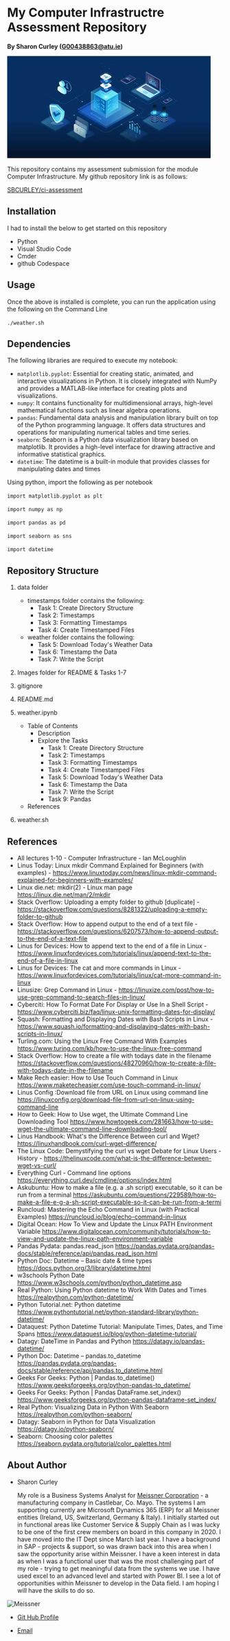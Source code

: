 # My Computer Infrastructre Assessment Repository

**By Sharon Curley (G00438863@atu.ie)**

![Image from Virtual Metric.com](./images/image_readme.png)

This repository contains my assessment submission for the module Computer Infrastructure.
My github repository link is as follows:

[SBCURLEY/ci-assessment](hhttps://github.com/SBCURLEY/ci-assessment)


## Installation
I had to install the below to get started on this repository
- Python 
- Visual Studio Code
- Cmder
- github Codespace


## Usage
Once the above is installed is complete, you can run the application using the following on the Command Line

`./weather.sh`

## Dependencies
The following libraries are required to execute my notebook:
- `matplotlib.pyplot`: Essential for creating static, animated, and interactive visualizations in Python. It is closely integrated with NumPy and provides a MATLAB-like interface for creating plots and visualizations.
- `numpy`: It contains functionality for multidimensional arrays, high-level mathematical functions such as linear algebra operations.
- `pandas`: Fundamental data analysis and manipulation library built on top of the Python programming language. It offers data structures and operations for manipulating numerical tables and time series.
- `seaborn`: Seaborn is a Python data visualization library based on matplotlib. It provides a high-level interface for drawing attractive and informative statistical graphics.
- `datetime`: The datetime is a built-in module that provides classes for manipulating dates and times

Using python, import the following as per notebook

`import matplotlib.pyplot as plt`

`import numpy as np`

`import pandas as pd`

`import seaborn as sns`

`import datetime`

## Repository Structure

1. data folder
    - timestamps folder contains the following:
        - Task 1: Create Directory Structure
        - Task 2: Timestamps
        - Task 3: Formatting Timestamps
        - Task 4: Create Timestamped Files
    -  weather folder contains the following:
        - Task 5: Download Today's Weather Data
        - Task 6: Timestamp the Data
        - Task 7: Write the Script

2. Images folder for README & Tasks 1-7

3. gitignore

4. README.md

5. weather.ipynb

    - Table of Contents
        - Description
        - Explore the Tasks 
            -   Task 1: Create Directory Structure
            -   Task 2: Timestamps
            -   Task 3: Formatting Timestamps
            -   Task 4: Create Timestamped Files
            -   Task 5: Download Today's Weather Data
            -   Task 6: Timestamp the Data
            -   Task 7: Write the Script
            -   Task 9: Pandas
    - References


6. weather.sh

## References

- All lectures 1-10 -  Computer Infrastructure - Ian McLoughlin
- Linus Today: Linux mkdir Command Explained for Beginners (with examples) - https://www.linuxtoday.com/news/linux-mkdir-command-explained-for-beginners-with-examples/
- Linux die.net: mkdir(2) - Linux man page  https://linux.die.net/man/2/mkdir
- Stack Overflow: Uploading a empty folder to github [duplicate] - https://stackoverflow.com/questions/8281322/uploading-a-empty-folder-to-github
- Stack Overflow: How to append output to the end of a text file - https://stackoverflow.com/questions/6207573/how-to-append-output-to-the-end-of-a-text-file
- Linus for Devices: How to append text to the end of a file in Linux - https://www.linuxfordevices.com/tutorials/linux/append-text-to-the-end-of-a-file-in-linux
- Linus for Devices: The cat and more commands in Linux - https://www.linuxfordevices.com/tutorials/linux/cat-more-command-in-linux
- Linusize: Grep Command in Linux - https://linuxize.com/post/how-to-use-grep-command-to-search-files-in-linux/
- Cyberciti: How To Format Date For Display or Use In a Shell Script - https://www.cyberciti.biz/faq/linux-unix-formatting-dates-for-display/
- Squash: Formatting and Displaying Dates with Bash Scripts in Linux - https://www.squash.io/formatting-and-displaying-dates-with-bash-scripts-in-linux/
- Turling.com: Using the Linux Free Command With Examples      https://www.turing.com/kb/how-to-use-the-linux-free-command
- Stack Overflow: How to create a file with todays date in the filename  https://stackoverflow.com/questions/48270960/how-to-create-a-file-with-todays-date-in-the-filename
- Make Rech easier: How to Use Touch Command in Linux    https://www.maketecheasier.com/use-touch-command-in-linux/
- Linus Config :Download file from URL on Linux using command line https://linuxconfig.org/download-file-from-url-on-linux-using-command-line
- How to Geek: How to Use wget, the Ultimate Command Line Downloading Tool  https://www.howtogeek.com/281663/how-to-use-wget-the-ultimate-command-line-downloading-tool/
- Linus Handbook: What's the Difference Between curl and Wget? https://linuxhandbook.com/curl-wget-difference/
- The Linux Code: Demystifying the curl vs wget Debate for Linux Users - History - https://thelinuxcode.com/what-is-the-difference-between-wget-vs-curl/
- Everything Curl - Command line options  https://everything.curl.dev/cmdline/options/index.html
- Askubuntu: How to make a file (e.g. a .sh script) executable, so it can be run from a terminal https://askubuntu.com/questions/229589/how-to-make-a-file-e-g-a-sh-script-executable-so-it-can-be-run-from-a-termi
- Runcloud: Mastering the Echo Command in Linux (with Practical Examples)  https://runcloud.io/blog/echo-command-in-linux
- Digital Ocean: How To View and Update the Linux PATH Environment Variable  https://www.digitalocean.com/community/tutorials/how-to-view-and-update-the-linux-path-environment-variable
- Pandas Pydata: pandas.read_json   https://pandas.pydata.org/pandas-docs/stable/reference/api/pandas.read_json.html
- Python Doc: Datetime – Basic date & time types       https://docs.python.org/3/library/datetime.html
- w3schools Python Date    https://www.w3schools.com/python/python_datetime.asp
- Real Python: Using Python datetime to Work With Dates and Times     https://realpython.com/python-datetime/
- Python Tutorial.net: Python datetime     https://www.pythontutorial.net/python-standard-library/python-datetime/
- Dataquest: Python Datetime Tutorial: Manipulate Times, Dates, and Time Spans     https://www.dataquest.io/blog/python-datetime-tutorial/
- Datagy: DateTime in Pandas and Python     https://datagy.io/pandas-datetime/
- Python Doc: Datetime – pandas.to_datetime       https://pandas.pydata.org/pandas-docs/stable/reference/api/pandas.to_datetime.html
- Geeks For Geeks: Python | Pandas.to_datetime()       https://www.geeksforgeeks.org/python-pandas-to_datetime/
- Geeks For Geeks: Python | Pandas DataFrame.set_index()       https://www.geeksforgeeks.org/python-pandas-dataframe-set_index/
- Real Python: Visualizing Data in Python With Seaborn    https://realpython.com/python-seaborn/
- Datagy: Seaborn in Python for Data Visualization   https://datagy.io/python-seaborn/
- Seaborn: Choosing color palettes     https://seaborn.pydata.org/tutorial/color_palettes.html





## About Author
- Sharon Curley
  
    My role is a Business Systems Analyst for [Meissner Corporation](https://www.meissner.com/) - a manufacturing company in Castlebar, Co. Mayo. The systems I am supporting currently are Microsoft Dynamics 365 (ERP) for all Meissner entities (Ireland, US, Switzerland, Germany & Italy). I initially started out in functional areas like Customer Service & Supply Chain as I was lucky to be one of the first crew members on board in this company in 2020. I have moved into the IT Dept since March last year. I have a background in SAP - projects & support, so was drawn back into this area when I saw the opportunity arise within Meissner. I have a keen interest in data as when I was a functional user that was the most challenging part of my role - trying to get meaningful data from the systems we use. I have used excel to an advanced level and started with Power BI. I see a lot of opportunities within Meissner to develop in the Data field. I am hoping I will have the skills to do so.

![Meissner](https://www.meissner.com/wp-content/uploads/castlebar-brief-pdf-image.jpg)

- [Git Hub Profile](https://github.com/SBCURLEY "Sharon Curley")

- [Email](mailto:G00438863@atu.ie?subject=Hi "Hi!")